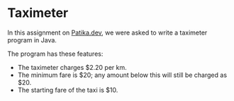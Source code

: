 # Taximeter
In this assignment on [Patika.dev](https://patika.dev), we were asked to write a taximeter program in Java.

The program has these features: 

- The taximeter charges $2.20 per km.
- The minimum fare is $20; any amount below this will still be charged as $20. 
- The starting fare of the taxi is $10.
